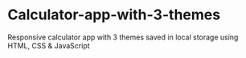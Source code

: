 # Calculator-app-with-3-themes
Responsive calculator app with 3 themes saved in local storage using HTML, CSS &amp; JavaScript
